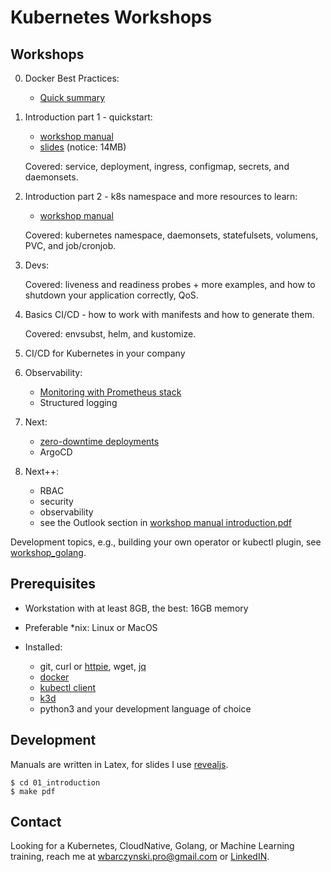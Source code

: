 # Kubernetes Workshops

## Workshops

0. Docker Best Practices:

   - [Quick summary](00_docker/README.md)

1. Introduction part 1 - quickstart:

   - [workshop manual](01_introduction/introduction.pdf)
   - [slides](01_introduction/slides/index.pdf) (notice: 14MB)

   Covered: service, deployment, ingress, configmap, secrets, and daemonsets.

2. Introduction part 2 - k8s namespace and more resources to learn:

   - [workshop manual](02_advanced/main.pdf)

   Covered: kubernetes namespace, daemonsets, statefulsets, volumens, PVC, and job/cronjob.

3. Devs:

   Covered: liveness and readiness probes + more examples, and how to shutdown your application correctly, QoS.

4. Basics CI/CD - how to work with manifests and how to generate them.

   Covered: envsubst, helm, and kustomize.

5. CI/CD for Kubernetes in your company

6. Observability:

   - [Monitoring with Prometheus stack](https://github.com/wojciech12/talk_monitoring_with_prometheus)
   - Structured logging

7. Next:

   - [zero-downtime deployments](https://github.com/wojciech12/workshop_kubernetes_and_cloudnative/blob/master/README.rst)
   - ArgoCD

8. Next++:

   - RBAC
   - security
   - observability
   - see the Outlook section in [workshop manual introduction.pdf](01_introduction/introduction.pdf)

Development topics, e.g., building your own operator or kubectl plugin, see [workshop_golang](https://github.com/wojciech12/workshop_golang).

## Prerequisites

- Workstation with at least 8GB, the best: 16GB memory
- Preferable *nix: Linux or MacOS
- Installed:

  - git, curl or [httpie](https://httpie.io/), wget, [jq](https://stedolan.github.io/jq/)
  - [docker](https://docs.docker.com/install/)
  - [kubectl client](https://kubernetes.io/docs/tasks/tools/install-kubectl/)
  - [k3d](https://k3d.io/)
  - python3 and your development language of choice

## Development

Manuals are written in Latex, for slides I use [revealjs](https://revealjs.com/).

```
$ cd 01_introduction
$ make pdf
```

## Contact

Looking for a Kubernetes, CloudNative, Golang, or Machine Learning training, reach me at  wbarczynski.pro@gmail.com or [LinkedIN](https://www.linkedin.com/in/wojciechbarczynski/).
